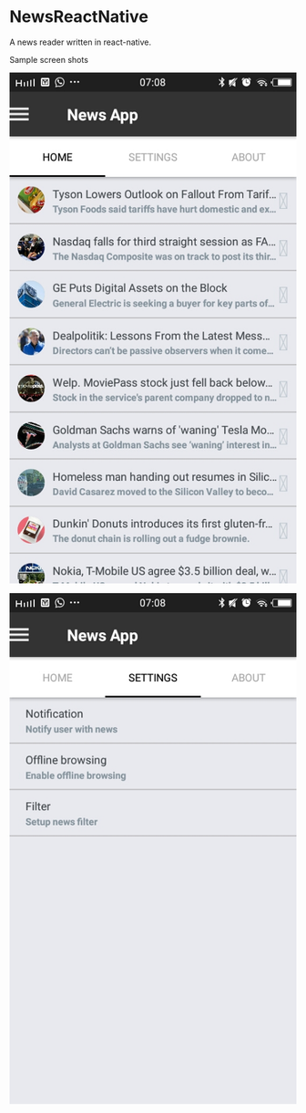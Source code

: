 # NewsReactNative


A news reader written in react-native. 


Sample screen shots 

![alt tag](https://github.com/appcoreopc/NewsReactNative/blob/master/a8520ebf-2387-4d55-ab6f-5fdf761f5c60.jfif)


![alt tag](https://github.com/appcoreopc/NewsReactNative/blob/master/a9cd7bde-654e-49a4-927a-05a41767c8a5.jfif)
